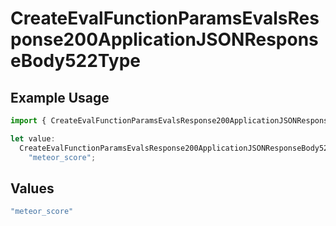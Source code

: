 # CreateEvalFunctionParamsEvalsResponse200ApplicationJSONResponseBody522Type

## Example Usage

```typescript
import { CreateEvalFunctionParamsEvalsResponse200ApplicationJSONResponseBody522Type } from "@orq-ai/node/models/operations";

let value:
  CreateEvalFunctionParamsEvalsResponse200ApplicationJSONResponseBody522Type =
    "meteor_score";
```

## Values

```typescript
"meteor_score"
```